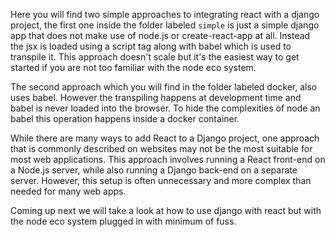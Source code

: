 Here you will find two simple approaches to integrating react with a django project, the first one inside the folder labeled `simple` is  just a
simple django app that does not make use of node.js or create-react-app at all. Instead the jsx is loaded using a script tag along with babel
which is used to transpile it. This approach doesn't scale but it's the easiest way to get started if you are not too familiar with the node eco system.

The second approach which you will find in the folder labeled docker, also uses babel. However the transpiling happens at development time and 
babel is never loaded into the browser. To hide the complexities of node an babel this operation happens inside a docker container.


While there are many ways to add React to a Django project, one approach that is commonly described on websites may not be the most suitable for most web applications. This approach involves running a React front-end on a Node.js server, while also running a Django back-end on a separate server. However, this setup is often unnecessary and more complex than needed for many web apps.

Coming up next we will take a look at how to use django with react but with the node eco system plugged in with minimum of fuss.
